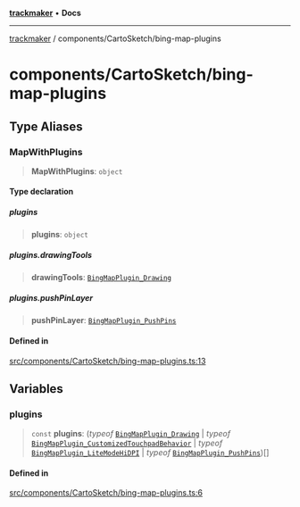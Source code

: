 [**trackmaker**](../../README.md) • **Docs**

***

[trackmaker](../../modules.md) / components/CartoSketch/bing-map-plugins

# components/CartoSketch/bing-map-plugins

## Type Aliases

### MapWithPlugins

> **MapWithPlugins**: `object`

#### Type declaration

##### plugins

> **plugins**: `object`

##### plugins.drawingTools

> **drawingTools**: [`BingMapPlugin_Drawing`](../BingMap/plugins/drawing-map.md#bingmapplugin_drawing)

##### plugins.pushPinLayer

> **pushPinLayer**: [`BingMapPlugin_PushPins`](../BingMap/plugins/pushpin.md#bingmapplugin_pushpins)

#### Defined in

[src/components/CartoSketch/bing-map-plugins.ts:13](https://github.com/Anson2251/trackmaker/blob/542e2b29ae5b4a888f6d924839d95f01680fd96f/src/components/CartoSketch/bing-map-plugins.ts#L13)

## Variables

### plugins

> `const` **plugins**: (*typeof* [`BingMapPlugin_Drawing`](../BingMap/plugins/drawing-map.md#bingmapplugin_drawing) \| *typeof* [`BingMapPlugin_CustomizedTouchpadBehavior`](../BingMap/plugins/customized-touchpad-behavior.md#bingmapplugin_customizedtouchpadbehavior) \| *typeof* [`BingMapPlugin_LiteModeHiDPI`](../BingMap/plugins/lite-mode-hidpi.md#bingmapplugin_litemodehidpi) \| *typeof* [`BingMapPlugin_PushPins`](../BingMap/plugins/pushpin.md#bingmapplugin_pushpins))[]

#### Defined in

[src/components/CartoSketch/bing-map-plugins.ts:6](https://github.com/Anson2251/trackmaker/blob/542e2b29ae5b4a888f6d924839d95f01680fd96f/src/components/CartoSketch/bing-map-plugins.ts#L6)

